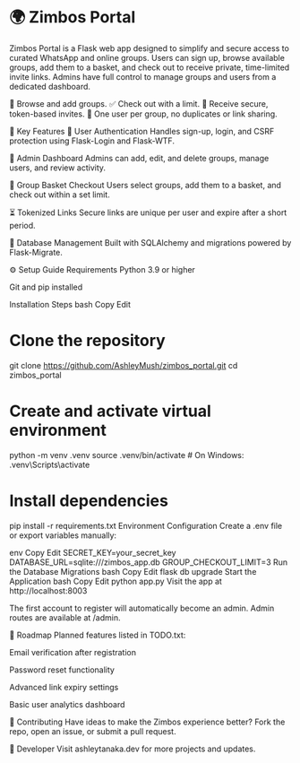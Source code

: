 # 🌍 Zimbos Portal
Zimbos Portal is a Flask web app designed to simplify and secure access to curated WhatsApp and online groups. Users can sign up, browse available groups, add them to a basket, and check out to receive private, time-limited invite links. Admins have full control to manage groups and users from a dedicated dashboard.

🧺 Browse and add groups.
✅ Check out with a limit.
🔗 Receive secure, token-based invites.
🎯 One user per group, no duplicates or link sharing.

🚀 Key Features
🔐 User Authentication
Handles sign-up, login, and CSRF protection using Flask-Login and Flask-WTF.

👑 Admin Dashboard
Admins can add, edit, and delete groups, manage users, and review activity.

🛒 Group Basket Checkout
Users select groups, add them to a basket, and check out within a set limit.

⏳ Tokenized Links
Secure links are unique per user and expire after a short period.

🧱 Database Management
Built with SQLAlchemy and migrations powered by Flask-Migrate.

⚙️ Setup Guide
Requirements
Python 3.9 or higher

Git and pip installed

Installation Steps
bash
Copy
Edit
# Clone the repository
git clone https://github.com/AshleyMush/zimbos_portal.git
cd zimbos_portal

# Create and activate virtual environment
python -m venv .venv
source .venv/bin/activate  # On Windows: .venv\Scripts\activate

# Install dependencies
pip install -r requirements.txt
Environment Configuration
Create a .env file or export variables manually:

env
Copy
Edit
SECRET_KEY=your_secret_key
DATABASE_URL=sqlite:///zimbos_app.db
GROUP_CHECKOUT_LIMIT=3
Run the Database Migrations
bash
Copy
Edit
flask db upgrade
Start the Application
bash
Copy
Edit
python app.py
Visit the app at http://localhost:8003

The first account to register will automatically become an admin. Admin routes are available at /admin.

📌 Roadmap
Planned features listed in TODO.txt:

Email verification after registration

Password reset functionality

Advanced link expiry settings

Basic user analytics dashboard

🤝 Contributing
Have ideas to make the Zimbos experience better?
Fork the repo, open an issue, or submit a pull request.

🔗 Developer
Visit ashleytanaka.dev for more projects and updates.
